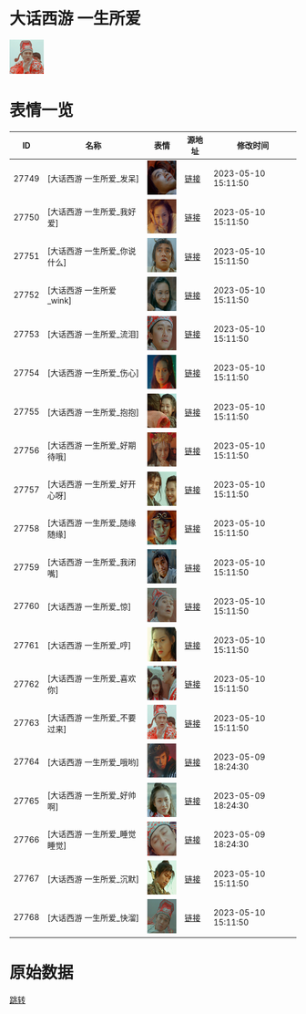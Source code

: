 # 大话西游 一生所爱

<img src="./cover.png" height="60" alt="cover" />

# 表情一览

|ID|名称|表情|源地址|修改时间|
|----|----|----|----|----|
|27749|[大话西游 一生所爱_发呆]|<img src="./pic/027749_%5B大话西游 一生所爱_发呆%5D.png" height="60" alt="发呆"/>|[链接](https://i0.hdslb.com/bfs/garb/6778ff5ea53d33296071fb5333fce542fec80329.png)|2023-05-10 15:11:50|
|27750|[大话西游 一生所爱_我好爱]|<img src="./pic/027750_%5B大话西游 一生所爱_我好爱%5D.png" height="60" alt="我好爱"/>|[链接](https://i0.hdslb.com/bfs/garb/21ba0f256b627bc296a2a8e424a5fa2c3718538a.png)|2023-05-10 15:11:50|
|27751|[大话西游 一生所爱_你说什么]|<img src="./pic/027751_%5B大话西游 一生所爱_你说什么%5D.png" height="60" alt="你说什么"/>|[链接](https://i0.hdslb.com/bfs/garb/db4ce3b39c8f26ea5e2b1865f782f49dac681258.png)|2023-05-10 15:11:50|
|27752|[大话西游 一生所爱_wink]|<img src="./pic/027752_%5B大话西游 一生所爱_wink%5D.png" height="60" alt="wink"/>|[链接](https://i0.hdslb.com/bfs/garb/4dd532a0ebf2740b169dbc380b7eeaa3417bdbf6.png)|2023-05-10 15:11:50|
|27753|[大话西游 一生所爱_流泪]|<img src="./pic/027753_%5B大话西游 一生所爱_流泪%5D.png" height="60" alt="流泪"/>|[链接](https://i0.hdslb.com/bfs/garb/4f256425385eb6535e8145857b3e6a108d556a7a.png)|2023-05-10 15:11:50|
|27754|[大话西游 一生所爱_伤心]|<img src="./pic/027754_%5B大话西游 一生所爱_伤心%5D.png" height="60" alt="伤心"/>|[链接](https://i0.hdslb.com/bfs/garb/db04d9e6179c08d3e0a6202a480211b202ae6d8c.png)|2023-05-10 15:11:50|
|27755|[大话西游 一生所爱_抱抱]|<img src="./pic/027755_%5B大话西游 一生所爱_抱抱%5D.png" height="60" alt="抱抱"/>|[链接](https://i0.hdslb.com/bfs/garb/0a5118a2738addb7f459c08d286daa86d470cbfa.png)|2023-05-10 15:11:50|
|27756|[大话西游 一生所爱_好期待哦]|<img src="./pic/027756_%5B大话西游 一生所爱_好期待哦%5D.png" height="60" alt="好期待哦"/>|[链接](https://i0.hdslb.com/bfs/garb/cd9336bc60187d9c5c3eb41d186c2ca085fbff1a.png)|2023-05-10 15:11:50|
|27757|[大话西游 一生所爱_好开心呀]|<img src="./pic/027757_%5B大话西游 一生所爱_好开心呀%5D.png" height="60" alt="好开心呀"/>|[链接](https://i0.hdslb.com/bfs/garb/2a617cca3d0c4ac6950b0650be6298d6b517edad.png)|2023-05-10 15:11:50|
|27758|[大话西游 一生所爱_随缘随缘]|<img src="./pic/027758_%5B大话西游 一生所爱_随缘随缘%5D.png" height="60" alt="随缘随缘"/>|[链接](https://i0.hdslb.com/bfs/garb/c576b34f0de9fbd9d57a6ae618ac9f60bf7ae49c.png)|2023-05-10 15:11:50|
|27759|[大话西游 一生所爱_我闭嘴]|<img src="./pic/027759_%5B大话西游 一生所爱_我闭嘴%5D.png" height="60" alt="我闭嘴"/>|[链接](https://i0.hdslb.com/bfs/garb/c57a174436fbd75a29947dbc884edce4d38dba9d.png)|2023-05-10 15:11:50|
|27760|[大话西游 一生所爱_惊]|<img src="./pic/027760_%5B大话西游 一生所爱_惊%5D.png" height="60" alt="惊"/>|[链接](https://i0.hdslb.com/bfs/garb/c286d33e9bf2645ca02b56c57f8e67d899086574.png)|2023-05-10 15:11:50|
|27761|[大话西游 一生所爱_哼]|<img src="./pic/027761_%5B大话西游 一生所爱_哼%5D.png" height="60" alt="哼"/>|[链接](https://i0.hdslb.com/bfs/garb/6f532c89d8a46cb805eab4a409a065f19d5a496d.png)|2023-05-10 15:11:50|
|27762|[大话西游 一生所爱_喜欢你]|<img src="./pic/027762_%5B大话西游 一生所爱_喜欢你%5D.png" height="60" alt="喜欢你"/>|[链接](https://i0.hdslb.com/bfs/garb/2b9c8f2560d8dcdc1a5c7a5cd50a5cc8860426c0.png)|2023-05-10 15:11:50|
|27763|[大话西游 一生所爱_不要过来]|<img src="./pic/027763_%5B大话西游 一生所爱_不要过来%5D.png" height="60" alt="不要过来"/>|[链接](https://i0.hdslb.com/bfs/garb/dd1c3222cbc4df0ded7b54d107d51e0e3f25aaec.png)|2023-05-10 15:11:50|
|27764|[大话西游 一生所爱_哦哟]|<img src="./pic/027764_%5B大话西游 一生所爱_哦哟%5D.png" height="60" alt="哦哟"/>|[链接](https://i0.hdslb.com/bfs/garb/75924f2d240754ccf62ec38cb695c17ae6a31f34.png)|2023-05-09 18:24:30|
|27765|[大话西游 一生所爱_好帅啊]|<img src="./pic/027765_%5B大话西游 一生所爱_好帅啊%5D.png" height="60" alt="好帅啊"/>|[链接](https://i0.hdslb.com/bfs/garb/d00fcc161b98e8b7c74061d60c4d662e03db3724.png)|2023-05-09 18:24:30|
|27766|[大话西游 一生所爱_睡觉睡觉]|<img src="./pic/027766_%5B大话西游 一生所爱_睡觉睡觉%5D.png" height="60" alt="睡觉睡觉"/>|[链接](https://i0.hdslb.com/bfs/garb/72617c63fdc6ef379adf00db7c2dc6b9b02cea70.png)|2023-05-09 18:24:30|
|27767|[大话西游 一生所爱_沉默]|<img src="./pic/027767_%5B大话西游 一生所爱_沉默%5D.png" height="60" alt="沉默"/>|[链接](https://i0.hdslb.com/bfs/garb/4fb0652bccfbb7fb69003a09becbf008ff84afee.png)|2023-05-10 15:11:50|
|27768|[大话西游 一生所爱_快溜]|<img src="./pic/027768_%5B大话西游 一生所爱_快溜%5D.png" height="60" alt="快溜"/>|[链接](https://i0.hdslb.com/bfs/garb/06c05b10da1c6bfd30aed8f9a62b15cc60903f22.png)|2023-05-10 15:11:50|

# 原始数据

[跳转](./raw.json)

